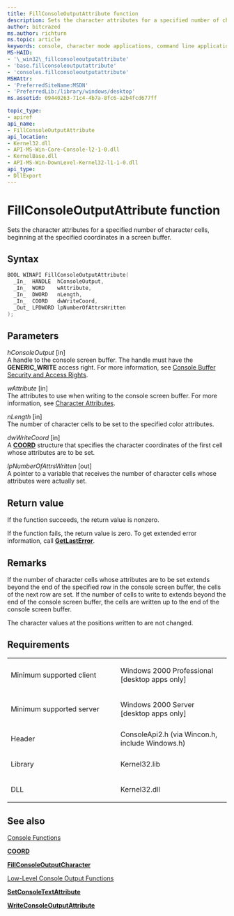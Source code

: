 ```yaml
---
title: FillConsoleOutputAttribute function
description: Sets the character attributes for a specified number of character cells, beginning at the specified coordinates in a screen buffer.
author: bitcrazed
ms.author: richturn
ms.topic: article
keywords: console, character mode applications, command line applications, terminal applications, console api
MS-HAID:
- '\_win32\_fillconsoleoutputattribute'
- 'base.fillconsoleoutputattribute'
- 'consoles.fillconsoleoutputattribute'
MSHAttr:
- 'PreferredSiteName:MSDN'
- 'PreferredLib:/library/windows/desktop'
ms.assetid: 09440263-71c4-4b7a-8fc6-a2b4fcd677ff

topic_type:
- apiref
api_name:
- FillConsoleOutputAttribute
api_location:
- Kernel32.dll
- API-MS-Win-Core-Console-l2-1-0.dll
- KernelBase.dll
- API-MS-Win-DownLevel-Kernel32-l1-1-0.dll
api_type:
- DllExport
---
```


# FillConsoleOutputAttribute function


Sets the character attributes for a specified number of character cells, beginning at the specified coordinates in a screen buffer.

Syntax
------

```C
BOOL WINAPI FillConsoleOutputAttribute(
  _In_  HANDLE  hConsoleOutput,
  _In_  WORD    wAttribute,
  _In_  DWORD   nLength,
  _In_  COORD   dwWriteCoord,
  _Out_ LPDWORD lpNumberOfAttrsWritten
);
```

Parameters
----------

*hConsoleOutput* \[in\]  
A handle to the console screen buffer. The handle must have the **GENERIC\_WRITE** access right. For more information, see [Console Buffer Security and Access Rights](console-buffer-security-and-access-rights.md).

*wAttribute* \[in\]  
The attributes to use when writing to the console screen buffer. For more information, see [Character Attributes](console-screen-buffers.md#_win32_font_attributes).

*nLength* \[in\]  
The number of character cells to be set to the specified color attributes.

*dwWriteCoord* \[in\]  
A [**COORD**](coord-str.md) structure that specifies the character coordinates of the first cell whose attributes are to be set.

*lpNumberOfAttrsWritten* \[out\]  
A pointer to a variable that receives the number of character cells whose attributes were actually set.

Return value
------------

If the function succeeds, the return value is nonzero.

If the function fails, the return value is zero. To get extended error information, call [**GetLastError**](https://msdn.microsoft.com/library/windows/desktop/ms679360).

Remarks
-------

If the number of character cells whose attributes are to be set extends beyond the end of the specified row in the console screen buffer, the cells of the next row are set. If the number of cells to write to extends beyond the end of the console screen buffer, the cells are written up to the end of the console screen buffer.

The character values at the positions written to are not changed.

Requirements
------------

<table>
<colgroup>
<col width="50%" />
<col width="50%" />
</colgroup>
<tbody>
<tr class="odd">
<td><p>Minimum supported client</p></td>
<td><p>Windows 2000 Professional [desktop apps only]</p></td>
</tr>
<tr class="even">
<td><p>Minimum supported server</p></td>
<td><p>Windows 2000 Server [desktop apps only]</p></td>
</tr>
<tr class="odd">
<td><p>Header</p></td>
<td>ConsoleApi2.h (via Wincon.h, include Windows.h)</td>
</tr>
<tr class="even">
<td><p>Library</p></td>
<td>Kernel32.lib</td>
</tr>
<tr class="odd">
<td><p>DLL</p></td>
<td>Kernel32.dll</td>
</tr>
<tr class="even">
</tr>
<tr class="odd">
</tr>
<tr class="even">
</tr>
</tbody>
</table>

## <span id="see_also"></span>See also


[Console Functions](console-functions.md)

[**COORD**](coord-str.md)

[**FillConsoleOutputCharacter**](fillconsoleoutputcharacter.md)

[Low-Level Console Output Functions](low-level-console-output-functions.md)

[**SetConsoleTextAttribute**](setconsoletextattribute.md)

[**WriteConsoleOutputAttribute**](writeconsoleoutputattribute.md)

 

 




